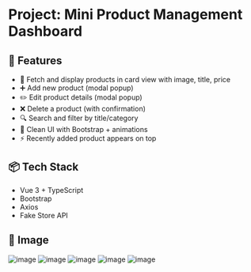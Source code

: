 # Project: Mini Product Management Dashboard

## 🚀 Features

- 🔄 Fetch and display products in card view with image, title, price
- ➕ Add new product (modal popup)
- ✏️ Edit product details (modal popup)
- ❌ Delete a product (with confirmation)
- 🔍 Search and filter by title/category
- 🎨 Clean UI with Bootstrap + animations
- ⚡ Recently added product appears on top

## 📦 Tech Stack

- Vue 3 + TypeScript
- Bootstrap 
- Axios
- Fake Store API

## 📸 Image

![image](https://github.com/user-attachments/assets/1895190d-5efa-4a36-a37b-6acecb59c1e9)
![image](https://github.com/user-attachments/assets/a019d66f-b74a-4ef9-9b7b-a181bee8ae06)
![image](https://github.com/user-attachments/assets/f0ad81b5-91f3-4f44-93da-acd3a54b87ee)
![image](https://github.com/user-attachments/assets/29380652-baa8-485a-b523-b7564ec593e8)
![image](https://github.com/user-attachments/assets/72a38733-b1f9-4c91-9fc8-f1ce957c6207)






